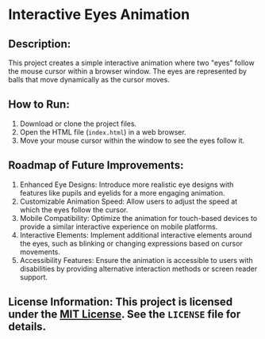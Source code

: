 # Interactive Eyes Animation

## Description:
This project creates a simple interactive animation where two "eyes" follow the mouse cursor within a browser window. The eyes are represented by balls that move dynamically as the cursor moves.

## How to Run:
1. Download or clone the project files.
2. Open the HTML file (`index.html`) in a web browser.
3. Move your mouse cursor within the window to see the eyes follow it.

## Roadmap of Future Improvements:
 1. Enhanced Eye Designs: Introduce more realistic eye designs with features like pupils and eyelids for a more engaging animation.
 2. Customizable Animation Speed: Allow users to adjust the speed at which the eyes follow the cursor.
 3. Mobile Compatibility: Optimize the animation for touch-based devices to provide a similar interactive experience on mobile platforms.
 4. Interactive Elements: Implement additional interactive elements around the eyes, such as blinking or changing expressions based on cursor movements.
 5. Accessibility Features: Ensure the animation is accessible to users with disabilities by providing alternative interaction methods or screen reader support.

## License Information: This project is licensed under the [MIT License](https://opensource.org/licenses/MIT). See the `LICENSE` file for details.

